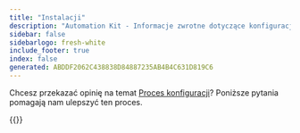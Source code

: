 ```yaml
---
title: "Instalacji"
description: "Automation Kit - Informacje zwrotne dotyczące konfiguracji"
sidebar: false
sidebarlogo: fresh-white
include_footer: true
index: false
generated: ABDDF2062C438838D84887235AB4B4C631D819C6
---
```


Chcesz przekazać opinię na temat [Proces konfiguracji](/pl/get-started/setup)? Poniższe pytania pomagają nam ulepszyć ten proces.

{{<questions name="/content/pl/get-started/setup-feedback.json" completed="Dziękujemy za wykonanie kroków konfiguracji" showNavigationButtons=true locale="pl">}}
